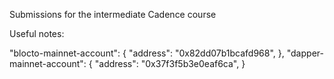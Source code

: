 Submissions for the intermediate Cadence course

Useful notes:

"blocto-mainnet-account": {
    "address": "0x82dd07b1bcafd968",
},
"dapper-mainnet-account": {
    "address": "0x37f3f5b3e0eaf6ca",
}